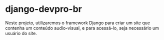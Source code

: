 # django-devpro-br
Neste projeto, utilizaremos o framework Django para criar um site que contenha um conteúdo audio-visual, e para acessá-lo, seja necessário um usuário do site.
